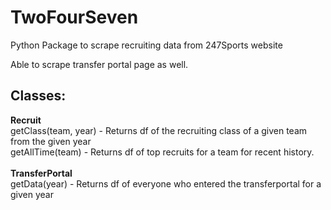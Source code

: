 # TwoFourSeven
Python Package to scrape recruiting data from 247Sports website

Able to scrape transfer portal page as well.

## Classes:
<strong>Recruit</strong> <br>
  getClass(team, year) - Returns df of the recruiting class of a given team from the given year <br>
  getAllTime(team) - Returns df of top recruits for a team for recent history. <br>
<br>
<strong>TransferPortal</strong> <br>
  getData(year) - Returns df of everyone who entered the transferportal for a given year <br>
  
